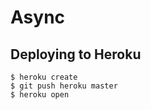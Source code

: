 Async
=====



## Deploying to Heroku

```
$ heroku create
$ git push heroku master
$ heroku open
```





